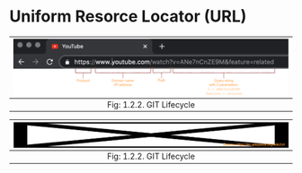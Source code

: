 # Uniform Resorce Locator (URL)

| <img style="display:block;margin:auto" src='../../imgs/urlEg.png'> | 
| :--:                                                               |
| <figcaption> Fig: 1.2.2. GIT Lifecycle</figcaption>                | 

| <img style="display:block;margin:auto" src='../../imgs/urlGrammar.png'> |   
| :--:                                                                    |  
| <figcaption> Fig: 1.2.2. GIT Lifecycle</figcaption>                     | 




